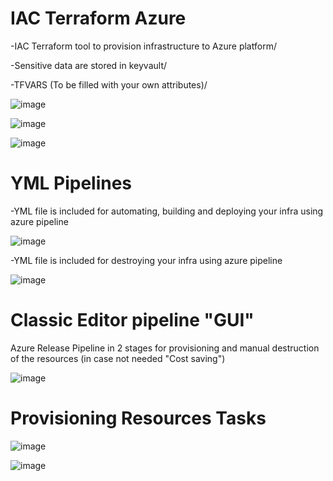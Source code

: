 # IAC Terraform Azure

-IAC Terraform tool to provision infrastructure to Azure platform/

-Sensitive data are stored in keyvault/

-TFVARS (To be filled with your own attributes)/

![image](https://github.com/taoufikmohamed/azterraformgh/assets/26463859/21f56120-fd93-44e1-bebb-884c1ca6ea44)

![image](https://github.com/taoufikmohamed/azterraformgh/assets/26463859/6db32142-01b5-4c92-8d32-bd2c87c69136)

![image](https://github.com/taoufikmohamed/azterraformgh/assets/26463859/1fbb1b65-fff2-4f81-936a-13c3fabda547)


# YML Pipelines


-YML file is included for automating, building and deploying your infra using azure pipeline


![image](https://github.com/taoufikmohamed/azterraformgh/assets/26463859/f4d81d14-373f-46ea-b538-489f9154a271)


-YML file is included for destroying your infra using azure pipeline


![image](https://github.com/taoufikmohamed/azterraformgh/assets/26463859/b5e55e10-cb0d-4f4c-a7a9-6eec012088e1)

# Classic Editor pipeline "GUI"

Azure Release Pipeline  in 2 stages for provisioning and manual destruction of the resources (in case not needed "Cost saving") 

![image](https://github.com/taoufikmohamed/azterraformgh/assets/26463859/07e23c5d-331e-4637-9635-01ecc843990b)

# Provisioning Resources Tasks

![image](https://github.com/taoufikmohamed/azterraformgh/assets/26463859/ac4b07c8-f8c9-4b88-afc7-cdc1c6321c5b)

![image](https://github.com/taoufikmohamed/azterraformgh/assets/26463859/8b66364e-df0c-4c4a-98bd-fafdf7779bb3)


